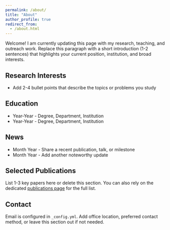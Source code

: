 ```yaml
---
permalink: /about/
title: "About"
author_profile: true
redirect_from:
  - /about.html
---
```


Welcome! I am currently updating this page with my research, teaching, and outreach work. Replace this paragraph with a short introduction (1-2 sentences) that highlights your current position, institution, and broad interests.

## Research Interests

- Add 2-4 bullet points that describe the topics or problems you study

## Education

- Year-Year - Degree, Department, Institution  
- Year-Year - Degree, Department, Institution

## News

- Month Year - Share a recent publication, talk, or milestone  
- Month Year - Add another noteworthy update

## Selected Publications

List 1-3 key papers here or delete this section. You can also rely on the dedicated [publications page](/publications/) for the full list.

## Contact

Email is configured in `_config.yml`. Add office location, preferred contact method, or leave this section out if not needed.
